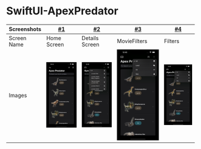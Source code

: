 # SwiftUI-ApexPredator



Screenshots | [#1](./Screenshots/1.png) | [#2](./Screenshots/2.png) | [#3](./Screenshots/3.png) | [#4](./Screenshots/4.png) | 
--- | --- | --- | --- |--- |
Screen Name | Home Screen | Details Screen | MovieFilters | Filters |
Images | ![Home Screen](Screenshots/1.png) | ![Details Screen](Screenshots/2.png) | ![MovieFilters](Screenshots/3.png) | ![Filters](Screenshots/3.png) |




